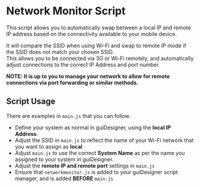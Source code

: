 # Network Monitor Script

This script allows you to automatically swap between a local IP and remote IP address based on the connectivity available to your mobile device.

It will compare the SSID when using Wi-Fi and swap to remote IP mode if the SSID does not match your chosen SSID.  
This allows you to be connected via 3G or Wi-Fi remotely, and automatically adjust connections to the correct IP Address and port number.

**NOTE: It is up to you to manage your network to allow for remote connections via port forwarding or similar methods.**

## Script Usage

There are examples in `main.js` that you can follow.

  * Define your system as normal in guiDesigner, using the **local IP Address**.
  * Adjust the SSID in `main.js` to reflect the name of your Wi-Fi network that you want to assign as **local**
  * Adjust `main.js` to use the correct **System Name** as per the name you assigned to your system in guiDesigner.
  * Adjust the **remote IP and remote port** settings in `main.js`
  * Ensure that `networkmonitor.js` is added to your guiDesigner script manager, and is added **BEFORE** `main.js`